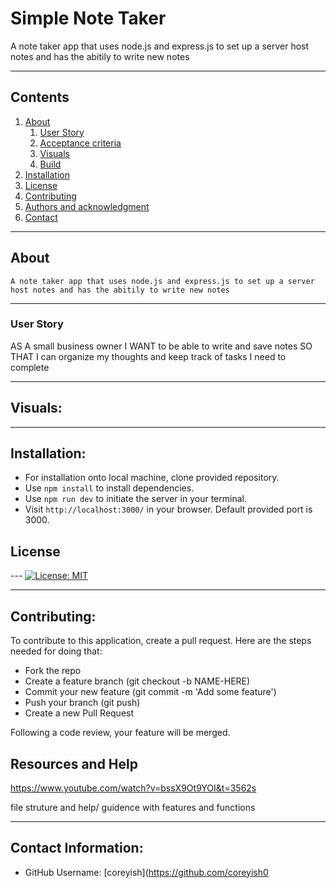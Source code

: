 # Simple Note Taker 

  A note taker app that uses node.js and express.js to set up a server host notes and has the abitily to write new notes

  
---
## Contents

  1. [About](#about)
      1. [User Story](#user%20story)
      2. [Acceptance criteria](#acceptance%20criteria)
      3. [Visuals](#visuals)
      4. [Build](#build)
  2. [Installation](#installation)
  3. [License](#license)
  4. [Contributing](#contributing)
  5. [Authors and acknowledgment](#authors%20and%20acknowledgment)
  6. [Contact](#contact)

---
## About

    A note taker app that uses node.js and express.js to set up a server host notes and has the abitily to write new notes

---

  ### User Story
  
  
AS A small business owner
I WANT to be able to write and save notes
SO THAT I can organize my thoughts and keep track of tasks I need to complete

 
---
## Visuals:

---

## Installation:
  

* For installation onto local machine, clone provided repository.
* Use `npm install` to install dependencies.
* Use `npm run dev` to initiate the server in your terminal.
* Visit `http://localhost:3000/` in your browser. Default provided port is 3000.

## License
---  [![License: MIT](https://img.shields.io/badge/License-MIT-yellow.svg)](https://opensource.org/licenses/MIT)

---

## Contributing:
  
  To contribute to this application, create a pull request.
  Here are the steps needed for doing that:
  - Fork the repo
  - Create a feature branch (git checkout -b NAME-HERE)
  - Commit your new feature (git commit -m 'Add some feature')
  - Push your branch (git push)
  - Create a new Pull Request

  Following a code review, your feature will be merged.


   ## Resources and Help
  https://www.youtube.com/watch?v=bssX9Ot9YOI&t=3562s

  file struture and help/ guidence with features and functions 

---

  ## Contact Information:
  * GitHub Username: [coreyish](https://github.com/coreyish0

  
